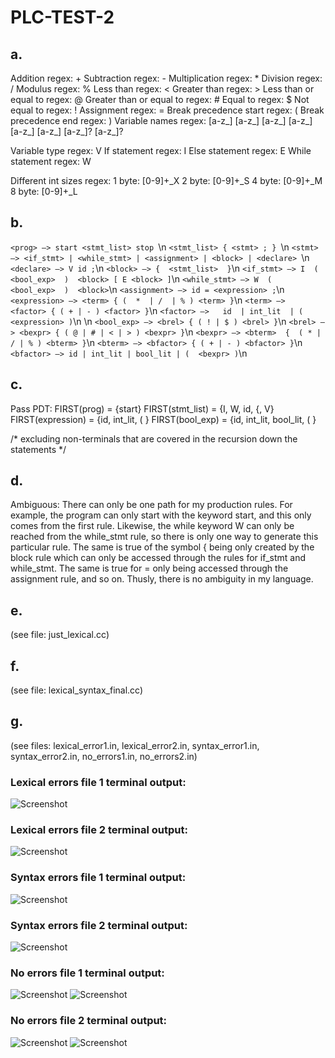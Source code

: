 # PLC-TEST-2

## a.
Addition regex: +
Subtraction regex: -
Multiplication regex: *
Division regex: /
Modulus regex: %
Less than regex: <
Greater than regex: >
Less than or equal to regex: @
Greater than or equal to regex: #
Equal to regex: $
Not equal to regex: ! 
Assignment regex: =
Break precedence start regex: (
Break precedence end regex: )
Variable names regex: [a-z_] [a-z_] [a-z_] [a-z_] [a-z_] [a-z_] [a-z_]? [a-z_]?

Variable type regex: V
If statement regex: I
Else statement regex: E
While statement regex: W


Different int sizes regex:
1 byte: [0-9]+_X
2 byte: [0-9]+_S
4 byte: [0-9]+_M
8 byte: [0-9]+_L

## b.

`<prog> —> start <stmt_list> stop `\n
`<stmt_list> { <stmt> ; } `\n
`<stmt> —> <if_stmt> | <while_stmt> | <assignment> | <block> | <declare> `\n
`<declare> —> V id ;`\n
`<block> —> {  <stmt_list>  }`\n
`<if_stmt> —> I  (  <bool_exp>  )  <block> [ E <block> ]`\n
`<while_stmt> —> W  (  <bool_exp>  )  <block>`\n
`<assignment> —> id = <expression> ;`\n
`<expression> —> <term> { (  *  | /  | % ) <term> }`\n
`<term> —> <factor> { ( + | - ) <factor> }`\n
`<factor> —>   id  | int_lit  | ( <expression> )`\n
\n
`<bool_exp> —> <brel> { ( ! | $ ) <brel> }`\n
`<brel> —> <bexpr> { ( @ | # | < | > ) <bexpr> }`\n
`<bexpr> —> <bterm>  {  ( * | / | % ) <bterm> }`\n
`<bterm> —> <bfactor> { ( + | - ) <bfactor> }`\n
`<bfactor> —> id | int_lit | bool_lit | (  <bexpr> )`\n 

## c.
Pass PDT:
FIRST(prog) = {start}
FIRST(stmt_list) = {I, W, id, {, V}
FIRST(expression) = {id, int_lit, ( }
FIRST(bool_exp) = {id, int_lit, bool_lit, ( } 

/* excluding non-terminals that are covered in the recursion down the statements */

## d.
Ambiguous: There can only be one path for my production rules. For example, the program can only start with the keyword start, and this only comes from the first rule. Likewise, the while keyword W can only be reached from the while_stmt rule, so there is only one way to generate this particular rule. The same is true of the symbol { being only created by the block rule which can only be accessed through the rules for if_stmt and while_stmt. The same is true for = only being accessed through the assignment rule, and so on. Thusly, there is no ambiguity in my language.

## e.
(see file: just_lexical.cc)

## f.
(see file: lexical_syntax_final.cc)

## g.
(see files: lexical_error1.in, lexical_error2.in, syntax_error1.in, syntax_error2.in, no_errors1.in, no_errors2.in)

### Lexical errors file 1 terminal output:
![Screenshot](lexical_error1_terminal.png)

### Lexical errors file 2 terminal output:
![Screenshot](lexical_error2_terminal.png)

### Syntax errors file 1 terminal output:
![Screenshot](syntax_errors1_terminal.png)

### Syntax errors file 2 terminal output:
![Screenshot](syntax_errors2_terminal.png)

### No errors file 1 terminal output:
![Screenshot](no_errors1_terminal_top.png)
![Screenshot](no_errors1_terminal_bottom.png)

### No errors file 2 terminal output:
![Screenshot](no_errors2_terminal1.png)
![Screenshot](no_errors2_terminal2.png)


